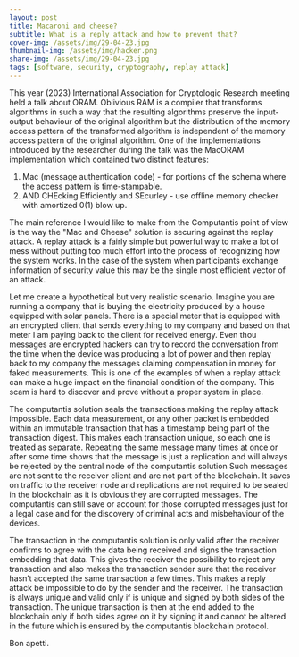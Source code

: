 ```yaml
---
layout: post
title: Macaroni and cheese?
subtitle: What is a reply attack and how to prevent that?
cover-img: /assets/img/29-04-23.jpg
thumbnail-img: /assets/img/hacker.png
share-img: /assets/img/29-04-23.jpg
tags: [software, security, cryptography, replay attack]
---
```


This year (2023) International Association for Cryptologic Research meeting held a talk about ORAM.
Oblivious RAM is a compiler that transforms algorithms in such a way that the resulting algorithms preserve the input-output behaviour of the original algorithm but the distribution of the memory access pattern of the transformed algorithm is independent of the memory access pattern of the original algorithm.
One of the implementations introduced by the researcher during the talk was the MacORAM implementation which contained two distinct features:
1. Mac (message authentication code) - for portions of the schema where the access pattern is time-stampable.
2. AND CHEcking Efficiently and SEcurley - use offline memory checker with amortized 0(1) blow up.

The main reference I would like to make from the Computantis point of view is the way the "Mac and Cheese" solution is securing against the replay attack.
A replay attack is a fairly simple but powerful way to make a lot of mess without putting too much effort into the process of recognizing how the system works.
In the case of the system when participants exchange information of security value this may be the single most efficient vector of an attack.

Let me create a hypothetical but very realistic scenario. Imagine you are running a company that is buying the electricity produced by a house equipped with solar panels. There is a special meter that is equipped with an encrypted client that sends everything to my company and based on that meter I am paying back to the client for received energy. Even thou messages are encrypted hackers can try to record the conversation from the time when the device was producing a lot of power and then replay back to my company the messages claiming compensation in money for faked measurements. This is one of the examples of when a replay attack can make a huge impact on the financial condition of the company. This scam is hard to discover and prove without a proper system in place. 

The computantis solution seals the transactions making the replay attack impossible.
Each data measurement, or any other packet is embedded within an immutable transaction that has a timestamp being part of the transaction digest. This makes each transaction unique, so each one is treated as separate. Repeating the same message many times at once or after some time shows that the message is just a replication and will always be rejected by the central node of the computantis solution  Such messages are not sent to the receiver client and are not part of the blockchain. It saves on traffic to the receiver node and replications are not required to be sealed in the blockchain as it is obvious they are corrupted messages. The computantis can still save or account for those corrupted messages just for a legal case and for the discovery of criminal acts and misbehaviour of the devices.

The transaction in the computantis solution is only valid after the receiver confirms to agree with the data being received and signs the transaction embedding that data. This gives the receiver the possibility to reject any transaction and also makes the transaction sender sure that the receiver hasn’t accepted the same transaction a few times. This makes a reply attack be impossible to do by the sender and the receiver. The transaction is always unique and valid only if is unique and signed by both sides of the transaction. 
The unique transaction is then at the end added to the blockchain only if both sides agree on it by signing it and cannot be altered in the future which is ensured by the computantis blockchain protocol.

Bon apetti.
